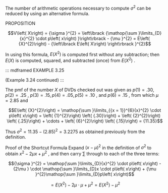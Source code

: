 The number of arithmetic operations necessary to compute ${\sigma }^{2}$
can be reduced by using an alternative formula.

PROPOSITION

$$V\left( X\right) = {\sigma }^{2} = \left\lbrack {\mathop{\sum }\limits_{D}{x}^{2} \cdot p\left( x\right) }\right\rbrack - {\mu }^{2} = E\left( {X}^{2}\right) - {\left\lbrack E\left( X\right) \right\rbrack }^{2}$$

In using this formula, $E\left( {X}^{2}\right)$ is computed first
without any subtraction; then $E\left( X\right)$ is computed, squared,
and subtracted (once) from $E\left( {X}^{2}\right)$ .

::: mdframed
EXAMPLE 3.25

(Example 3.24 continued)
:::

The pmf of the number $X$ of DVDs checked out was given as
$p\left( 1\right) = {.30},p\left( 2\right) = {.25}$ ,
$p\left( 3\right) = {.15},p\left( 4\right) = {.05},p\left( 5\right) = {.10}$
, and $p\left( 6\right) = {.15}$ , from which $\mu = {2.85}$ and

$$E\left( {X}^{2}\right) = \mathop{\sum }\limits_{{x = 1}}^{6}{x}^{2} \cdot p\left( x\right) = \left( {1}^{2}\right) \left( {.30}\right) + \left( {2}^{2}\right) \left( {.25}\right) + \cdots + \left( {6}^{2}\right) \left( {.15}\right) = {11.35}$$

Thus ${\sigma }^{2} = {11.35} - {\left( {2.85}\right) }^{2} = {3.2275}$
as obtained previously from the definition.

Proof of the Shortcut Formula Expand ${\left( x - \mu \right) }^{2}$ in
the definition of ${\sigma }^{2}$ to obtain
${x}^{2} - {2\mu x} + {\mu }^{2}$ , and then carry $\sum$ through to
each of the three terms:

$${\sigma }^{2} = \mathop{\sum }\limits_{D}{x}^{2} \cdot p\left( x\right) - {2\mu } \cdot \mathop{\sum }\limits_{D}x \cdot p\left( x\right) + {\mu }^{2}\mathop{\sum }\limits_{D}p\left( x\right)$$

$$= E\left( {X}^{2}\right) - {2\mu } \cdot \mu + {\mu }^{2} = E\left( {X}^{2}\right) - {\mu }^{2}$$